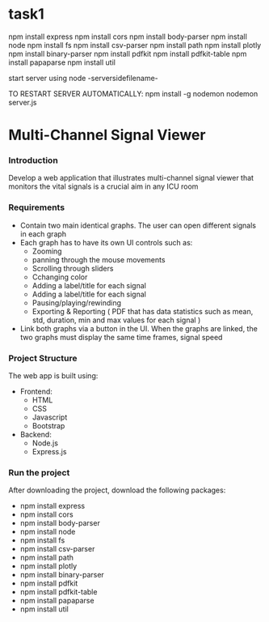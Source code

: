 # task1

npm install express
npm install cors
npm install body-parser
npm install node
npm install fs
npm install csv-parser
npm install path
npm install plotly
npm install binary-parser
npm install pdfkit
npm install pdfkit-table
npm install papaparse
npm install util

start server using node -serversidefilename-

TO RESTART SERVER AUTOMATICALLY:
npm install -g nodemon
nodemon server.js

<h1> Multi-Channel Signal Viewer</h1>
<h3>Introduction</h3>
<p> Develop a web application that illustrates multi-channel signal viewer that monitors the vital signals is a crucial aim in any ICU room</p>
<h3>Requirements</h3>
    <ul>
    <li>Contain two main identical graphs. The user can open different signals in each graph</li>
    <li>Each graph has to have its own UI controls such as:
    <ul> 
    <li>Zooming</li>
    <li>panning through the mouse movements</li>
    <li>Scrolling through sliders</li>
    <li>Cchanging color</li>
    <li>Adding a label/title for each signal</li>
    <li>Adding a label/title for each signal</li>
    <li>Pausing/playing/rewinding</li>
    <li>Exporting & Reporting ( PDF that has data statistics such as mean, std, duration, min and max values for each signal ) </li>
    </ul>
    </li>
    <li>Link both graphs via a button in the UI. When the graphs are linked, the two graphs must display the same time frames, signal speed</li>
</ul>
<h3>Project Structure</h3>
<p>The web app is built using:
<ul>
    <li>Frontend: 
    <ul>
    <li>HTML</li>
    <li>CSS</li>
    <li>Javascript</li>
    <li>Bootstrap</li>
    </ul>
    </li>
    <li>Backend:
    <ul>
    <li>Node.js</li>
    <li>Express.js</li>
    </ul></li>
</ul>
</p>
<h3>Run the project</h3>
<p>After downloading the project, download the following packages:</p>
<ul>
    <li>npm install express</li>
    <li>npm install cors</li>
    <li>npm install body-parser</li>
    <li>npm install node</li>
    <li>npm install fs</li>
    <li>npm install csv-parser</li>
    <li>npm install path</li>
    <li>npm install plotly</li>
    <li>npm install binary-parser</li>
    <li>npm install pdfkit</li>
    <li>npm install pdfkit-table</li>
    <li>npm install papaparse</li>
    <li>npm install util</li>
</ul>